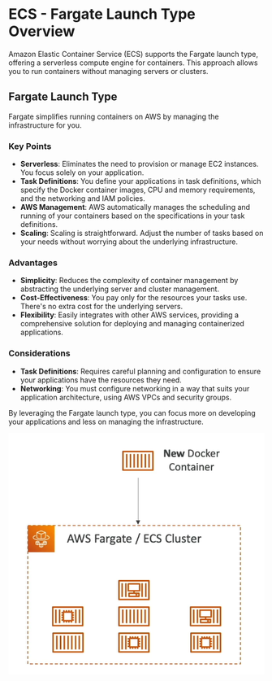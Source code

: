 # ECS - Fargate Launch Type Overview

Amazon Elastic Container Service (ECS) supports the Fargate launch type, offering a serverless compute engine for containers. This approach allows you to run containers without managing servers or clusters.

## Fargate Launch Type

Fargate simplifies running containers on AWS by managing the infrastructure for you.

### Key Points

- **Serverless**: Eliminates the need to provision or manage EC2 instances. You focus solely on your application.
- **Task Definitions**: You define your applications in task definitions, which specify the Docker container images, CPU and memory requirements, and the networking and IAM policies.
- **AWS Management**: AWS automatically manages the scheduling and running of your containers based on the specifications in your task definitions.
- **Scaling**: Scaling is straightforward. Adjust the number of tasks based on your needs without worrying about the underlying infrastructure.

### Advantages

- **Simplicity**: Reduces the complexity of container management by abstracting the underlying server and cluster management.
- **Cost-Effectiveness**: You pay only for the resources your tasks use. There's no extra cost for the underlying servers.
- **Flexibility**: Easily integrates with other AWS services, providing a comprehensive solution for deploying and managing containerized applications.

### Considerations

- **Task Definitions**: Requires careful planning and configuration to ensure your applications have the resources they need.
- **Networking**: You must configure networking in a way that suits your application architecture, using AWS VPCs and security groups.

By leveraging the Fargate launch type, you can focus more on developing your applications and less on managing the infrastructure.

![ECS Fargate Launch Type](../z_resources/images/ecs/fargate-launch-type.png)
